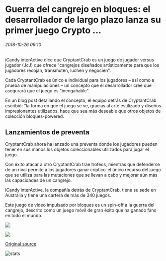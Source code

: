 # Guerra del cangrejo en bloques: el desarrollador de largo plazo lanza su primer juego Crypto ...

###### 2018-10-26 09:10

iCandy interActive dice que CryptantCrab es un juego de jugador versus jugador (JcJ) que ofrece "cangrejos diseñados artísticamente para que los jugadores recojan, transmuten, luchen y negocien".

Cada CryptantCrab es único e individual para los jugadores – así como a prueba de manipulaciones – un concepto que el desarrollador cree que asegurará que el juego es "inengañable".

En un blog post detallando el concepto, el equipo detrás de CryptantCrab escribió: "la forma en que el juego se ve, gracias al arte estilizado y diseños impresionantes utilizados, hace que sea más deseable que otros objetos de colección bloques-powered.

## Lanzamientos de preventa

CryptantCrab ahora ha lanzado una preventa donde los jugadores pueden tener en sus manos los objetos coleccionables utilizados para jugar el juego.

Con éxito atacar a otro CryptantCrab trae trofeos, mientras que defenderse de un rival permite a los jugadores ganar críptico-el único recurso del juego que se utiliza para las mutaciones que se llevan a cabo y mejorar aún más las capacidades de un cangrejo.

iCandy interActive, la compañía detrás de CryptantCrab, tiene su sede en Australia y tiene una cartera de más de 340 juegos.

Este juego de video impulsado por bloques es un spin-off a la guerra del cangrejo, descrito como un juego móvil de gran éxito que ha ganado fans en todo el mundo.

![](https://s3.cointelegraph.com/storage/uploads/view/61b59ad998843107e35205ef40eec53f.png)

![](https://s3.cointelegraph.com/storage/uploads/view/41953f2ff8db8fec6c301d3b145a971b.png)

[Original source](https://cointelegraph.com/news/crab-war-on-blockchain-long-time-developer-launches-its-first-crypto-game)

![stats](https://c.statcounter.com/11760860/0/a89fa40b/1/ "stats")